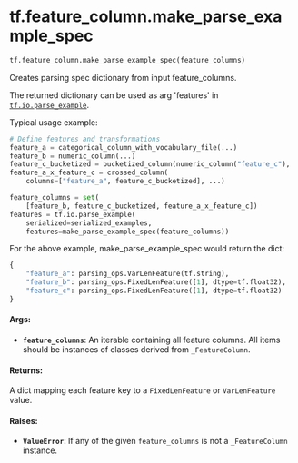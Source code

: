 <div itemscope itemtype="http://developers.google.com/ReferenceObject">
<meta itemprop="name" content="tf.feature_column.make_parse_example_spec" />
<meta itemprop="path" content="Stable" />
</div>

# tf.feature_column.make_parse_example_spec

``` python
tf.feature_column.make_parse_example_spec(feature_columns)
```

Creates parsing spec dictionary from input feature_columns.

The returned dictionary can be used as arg 'features' in
<a href="../../tf/io/parse_example.md"><code>tf.io.parse_example</code></a>.

Typical usage example:

```python
# Define features and transformations
feature_a = categorical_column_with_vocabulary_file(...)
feature_b = numeric_column(...)
feature_c_bucketized = bucketized_column(numeric_column("feature_c"), ...)
feature_a_x_feature_c = crossed_column(
    columns=["feature_a", feature_c_bucketized], ...)

feature_columns = set(
    [feature_b, feature_c_bucketized, feature_a_x_feature_c])
features = tf.io.parse_example(
    serialized=serialized_examples,
    features=make_parse_example_spec(feature_columns))
```

For the above example, make_parse_example_spec would return the dict:

```python
{
    "feature_a": parsing_ops.VarLenFeature(tf.string),
    "feature_b": parsing_ops.FixedLenFeature([1], dtype=tf.float32),
    "feature_c": parsing_ops.FixedLenFeature([1], dtype=tf.float32)
}
```

#### Args:

* <b>`feature_columns`</b>: An iterable containing all feature columns. All items
    should be instances of classes derived from `_FeatureColumn`.


#### Returns:

A dict mapping each feature key to a `FixedLenFeature` or `VarLenFeature`
value.


#### Raises:

* <b>`ValueError`</b>: If any of the given `feature_columns` is not a `_FeatureColumn`
    instance.